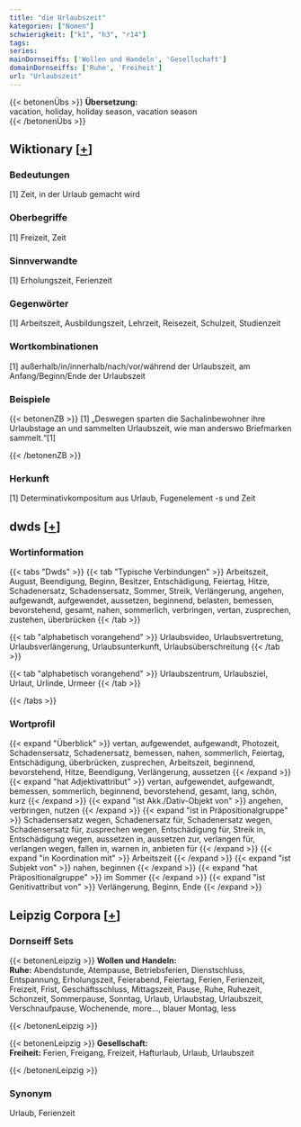 ```yaml
---
title: "die Urlaubszeit"
kategorien: ["Nomen"]
schwierigkeit: ["k1", "h3", "r14"]
tags:
series:
mainDornseiffs: ['Wollen und Handeln', 'Gesellschaft']
domainDornseiffs: ['Ruhe', 'Freiheit']
url: "Urlaubszeit"
---
```


{{< betonenÜbs >}}
**Übersetzung:**  
vacation, holiday, holiday season, vacation season  
{{< /betonenÜbs >}}

## Wiktionary [[+](https://de.wiktionary.org/wiki/Urlaubszeit)]

### Bedeutungen
[1] Zeit, in der Urlaub gemacht wird  

### Oberbegriffe
[1] Freizeit, Zeit  

### Sinnverwandte
[1] Erholungszeit, Ferienzeit  

### Gegenwörter
[1] Arbeitszeit, Ausbildungszeit, Lehrzeit, Reisezeit, Schulzeit, Studienzeit  

### Wortkombinationen
[1] außerhalb/in/innerhalb/nach/vor/während der Urlaubszeit, am Anfang/Beginn/Ende der Urlaubszeit  

### Beispiele
{{< betonenZB >}}
[1] „Deswegen sparten die Sachalinbewohner ihre Urlaubstage an und sammelten Urlaubszeit, wie man anderswo Briefmarken sammelt.“[1]  

{{< /betonenZB >}}
### Herkunft
[1] Determinativkompositum aus Urlaub, Fugenelement -s und Zeit  



## dwds [[+](https://www.dwds.de/wb/Urlaubszeit)]

### Wortinformation
{{< tabs "Dwds" >}}
{{< tab "Typische Verbindungen" >}}
Arbeitszeit, August, Beendigung, Beginn, Besitzer, Entschädigung, Feiertag, Hitze, Schadenersatz, Schadensersatz, Sommer, Streik, Verlängerung, angehen, aufgewandt, aufgewendet, aussetzen, beginnend, belasten, bemessen, bevorstehend, gesamt, nahen, sommerlich, verbringen, vertan, zusprechen, zustehen, überbrücken
{{< /tab >}}

{{< tab "alphabetisch vorangehend" >}}
Urlaubsvideo, Urlaubsvertretung, Urlaubsverlängerung, Urlaubsunterkunft, Urlaubsüberschreitung
{{< /tab >}}

{{< tab "alphabetisch vorangehend" >}}
Urlaubszentrum, Urlaubsziel, Urlaut, Urlinde, Urmeer
{{< /tab >}}

{{< /tabs >}}

### Wortprofil
{{< expand "Überblick" >}} vertan, aufgewendet, aufgewandt, Photozeit, Schadensersatz, Schadenersatz, bemessen, nahen, sommerlich, Feiertag, Entschädigung, überbrücken, zusprechen, Arbeitszeit, beginnend, bevorstehend, Hitze, Beendigung, Verlängerung, aussetzen {{< /expand >}}
{{< expand "hat Adjektivattribut" >}} vertan, aufgewendet, aufgewandt, bemessen, sommerlich, beginnend, bevorstehend, gesamt, lang, schön, kurz {{< /expand >}}
{{< expand "ist Akk./Dativ-Objekt von" >}} angehen, verbringen, nutzen {{< /expand >}}
{{< expand "ist in Präpositionalgruppe" >}} Schadensersatz wegen, Schadenersatz für, Schadenersatz wegen, Schadensersatz für, zusprechen wegen, Entschädigung für, Streik in, Entschädigung wegen, aussetzen in, aussetzen zur, verlangen für, verlangen wegen, fallen in, warnen in, anbieten für {{< /expand >}}
{{< expand "in Koordination mit" >}} Arbeitszeit {{< /expand >}}
{{< expand "ist Subjekt von" >}} nahen, beginnen {{< /expand >}}
{{< expand "hat Präpositionalgruppe" >}} im Sommer {{< /expand >}}
{{< expand "ist Genitivattribut von" >}} Verlängerung, Beginn, Ende {{< /expand >}}

## Leipzig Corpora [[+](https://corpora.uni-leipzig.de/en/res?word=Urlaubszeit&corpusId=deu_newscrawl-public_2018)]

### Dornseiff Sets
{{< betonenLeipzig >}}
**Wollen und Handeln:**  
**Ruhe:** Abendstunde, Atempause, Betriebsferien, Dienstschluss, Entspannung, Erholungszeit, Feierabend, Feiertag, Ferien, Ferienzeit, Freizeit, Frist, Geschäftsschluss, Mittagszeit, Pause, Ruhe, Ruhezeit, Schonzeit, Sommerpause, Sonntag, Urlaub, Urlaubstag, Urlaubszeit, Verschnaufpause, Wochenende, more..., blauer Montag, less  

{{< /betonenLeipzig >}}


{{< betonenLeipzig >}}
**Gesellschaft:**  
**Freiheit:** Ferien, Freigang, Freizeit, Hafturlaub, Urlaub, Urlaubszeit  

{{< /betonenLeipzig >}}

### Synonym
Urlaub, Ferienzeit

